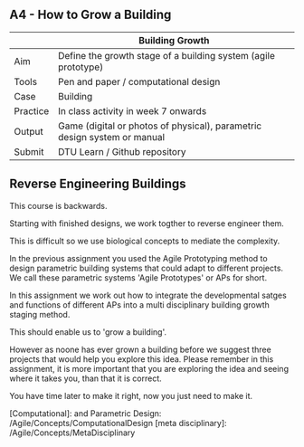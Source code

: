 ## A4 - How to Grow a Building

|          |  Building Growth  |
|----      |-----|
|  Aim     | Define the growth stage of a building system (agile prototype)  |
| Tools    | Pen and paper / computational design |
| Case     | Building |
| Practice | In class activity in week 7 onwards |
| Output   | Game (digital or photos of physical), parametric design system or manual |
| Submit   | DTU Learn / Github repository |

## Reverse Engineering Buildings

This course is backwards.

Starting with finished designs, we work togther to reverse engineer them. 

This is difficult so we use biological concepts to mediate the complexity. 

In the previous assignment you used the Agile Prototyping method to design parametric building systems that could adapt to different projects. We call these parametric systems 'Agile Prototypes' or APs for short.

In this assignment we work out how to integrate the developmental satges and functions of different APs into a multi disciplinary building growth staging method.

This should enable us to 'grow a building'.

However as noone has ever grown a building before we suggest three projects that would help you explore this idea. Please remember in this assignment, it is more important that you are exploring the idea and seeing where it takes you, than that it is correct.

You have time later to make it right, now you just need to make it.

[Computational]: and Parametric Design: /Agile/Concepts/ComputationalDesign
[meta disciplinary]: /Agile/Concepts/MetaDisciplinary

<!-- 2023
![METHOD_04](https://github.com/timmcginley/Agile-Prototyping/assets/1415855/efe89844-a66d-45e7-91ee-6342e27fb47a)

- **RECASTING** / CHANGE:  Compute future vectors.
In this assignment we will be looking at the application of your AP. The assignment is open, meaning it is up to you to define how you see your AP being applied.
Some examples of what you could consider:

- How will the users interact with it?
- Will any user behaviour need to change, or will the AP change to the users needs?
- What is the link between your prototype and a full scale solution?
- What potential issues will your AP create in the future?

If you feel you have already covered this in A3, you are also free to continue to develop your solution based on the feedback from A3.
-->
